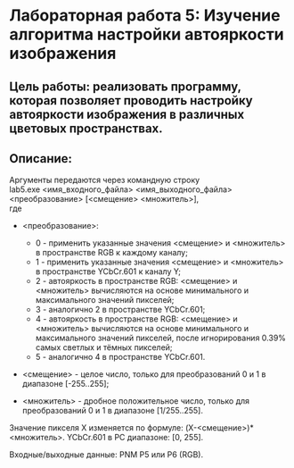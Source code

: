 # Лабораторная работа 5: Изучение алгоритма настройки автояркости изображения

## Цель работы: реализовать программу, которая позволяет проводить настройку автояркости изображения в различных цветовых пространствах.

## Описание: 
Аргументы передаются через командную строку  
lab5.exe <имя_входного_файла> <имя_выходного_файла> <преобразование> [<смещение> <множитель>],  
где  
* <преобразование>:
  * 0 - применить указанные значения <смещение> и <множитель> в пространстве RGB к каждому каналу;
  * 1 - применить указанные значения <смещение> и <множитель> в пространстве YCbCr.601 к каналу Y;
  * 2 - автояркость в пространстве RGB: <смещение> и <множитель> вычисляются на основе минимального и максимального значений пикселей;
  * 3 - аналогично 2 в пространстве YCbCr.601;
  * 4 - автояркость в пространстве RGB: <смещение> и <множитель> вычисляются на основе минимального и максимального значений пикселей, после игнорирования 0.39% самых светлых и тёмных пикселей;
  * 5 - аналогично 4 в пространстве YCbCr.601.

* <смещение> - целое число, только для преобразований 0 и 1 в диапазоне [-255..255];
* <множитель> - дробное положительное число, только для преобразований 0 и 1 в диапазоне [1/255..255].

Значение пикселя X изменяется по формуле: (X-<смещение>)*<множитель>.
YCbCr.601 в PC диапазоне: [0, 255].

Входные/выходные данные: PNM P5 или P6 (RGB).
